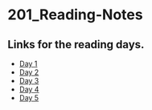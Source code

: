 # 201_Reading-Notes

## Links for the reading days.

- <a href='class-02.md'>Day 1 </a>
- <a href='class-03.md'>Day 2 </a>
- <a href='class-04.md'>Day 3 </a>
- <a href='class-05.md'>Day 4 </a>
- <a href='class-06.md'>Day 5 </a>



